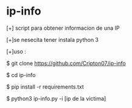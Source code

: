 # ip-info

[+] script para obtener informacion de una IP

[+]se nesecita tener instala python 3  


[+]uso :


$ git clone https://github.com/Cripton07/ip-info

$ cd ip-info 

$ pip install -r requirements.txt

$ python3 ip-info.py -i [ip de la victima]
